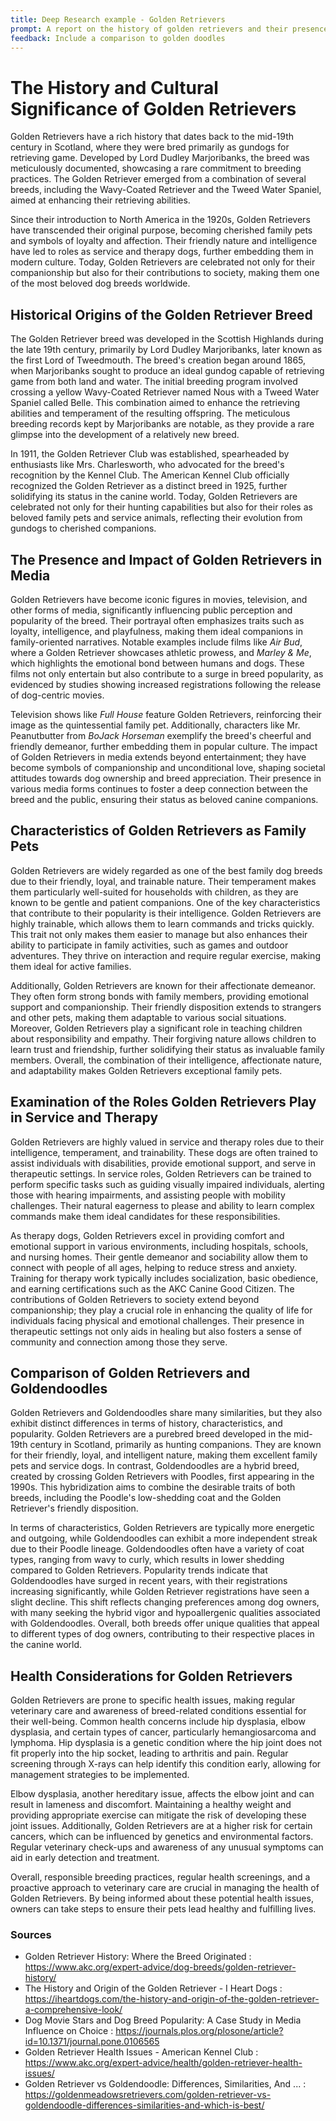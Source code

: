 ```yaml
---
title: Deep Research example - Golden Retrievers
prompt: A report on the history of golden retrievers and their presence in popular culture
feedback: Include a comparison to golden doodles
---
```

# The History and Cultural Significance of Golden Retrievers

Golden Retrievers have a rich history that dates back to the mid-19th century in Scotland, where they were bred primarily as gundogs for retrieving game. Developed by Lord Dudley Marjoribanks, the breed was meticulously documented, showcasing a rare commitment to breeding practices. The Golden Retriever emerged from a combination of several breeds, including the Wavy-Coated Retriever and the Tweed Water Spaniel, aimed at enhancing their retrieving abilities.

Since their introduction to North America in the 1920s, Golden Retrievers have transcended their original purpose, becoming cherished family pets and symbols of loyalty and affection. Their friendly nature and intelligence have led to roles as service and therapy dogs, further embedding them in modern culture. Today, Golden Retrievers are celebrated not only for their companionship but also for their contributions to society, making them one of the most beloved dog breeds worldwide.
## Historical Origins of the Golden Retriever Breed

The Golden Retriever breed was developed in the Scottish Highlands during the late 19th century, primarily by Lord Dudley Marjoribanks, later known as the first Lord of Tweedmouth. The breed's creation began around 1865, when Marjoribanks sought to produce an ideal gundog capable of retrieving game from both land and water. The initial breeding program involved crossing a yellow Wavy-Coated Retriever named Nous with a Tweed Water Spaniel called Belle. This combination aimed to enhance the retrieving abilities and temperament of the resulting offspring. The meticulous breeding records kept by Marjoribanks are notable, as they provide a rare glimpse into the development of a relatively new breed.

In 1911, the Golden Retriever Club was established, spearheaded by enthusiasts like Mrs. Charlesworth, who advocated for the breed's recognition by the Kennel Club. The American Kennel Club officially recognized the Golden Retriever as a distinct breed in 1925, further solidifying its status in the canine world. Today, Golden Retrievers are celebrated not only for their hunting capabilities but also for their roles as beloved family pets and service animals, reflecting their evolution from gundogs to cherished companions.
## The Presence and Impact of Golden Retrievers in Media

Golden Retrievers have become iconic figures in movies, television, and other forms of media, significantly influencing public perception and popularity of the breed. Their portrayal often emphasizes traits such as loyalty, intelligence, and playfulness, making them ideal companions in family-oriented narratives. Notable examples include films like *Air Bud*, where a Golden Retriever showcases athletic prowess, and *Marley & Me*, which highlights the emotional bond between humans and dogs. These films not only entertain but also contribute to a surge in breed popularity, as evidenced by studies showing increased registrations following the release of dog-centric movies.

Television shows like *Full House* feature Golden Retrievers, reinforcing their image as the quintessential family pet. Additionally, characters like Mr. Peanutbutter from *BoJack Horseman* exemplify the breed's cheerful and friendly demeanor, further embedding them in popular culture. The impact of Golden Retrievers in media extends beyond entertainment; they have become symbols of companionship and unconditional love, shaping societal attitudes towards dog ownership and breed appreciation. Their presence in various media forms continues to foster a deep connection between the breed and the public, ensuring their status as beloved canine companions.
## Characteristics of Golden Retrievers as Family Pets

Golden Retrievers are widely regarded as one of the best family dog breeds due to their friendly, loyal, and trainable nature. Their temperament makes them particularly well-suited for households with children, as they are known to be gentle and patient companions. One of the key characteristics that contribute to their popularity is their intelligence. Golden Retrievers are highly trainable, which allows them to learn commands and tricks quickly. This trait not only makes them easier to manage but also enhances their ability to participate in family activities, such as games and outdoor adventures. They thrive on interaction and require regular exercise, making them ideal for active families.

Additionally, Golden Retrievers are known for their affectionate demeanor. They often form strong bonds with family members, providing emotional support and companionship. Their friendly disposition extends to strangers and other pets, making them adaptable to various social situations. Moreover, Golden Retrievers play a significant role in teaching children about responsibility and empathy. Their forgiving nature allows children to learn trust and friendship, further solidifying their status as invaluable family members. Overall, the combination of their intelligence, affectionate nature, and adaptability makes Golden Retrievers exceptional family pets.
## Examination of the Roles Golden Retrievers Play in Service and Therapy

Golden Retrievers are highly valued in service and therapy roles due to their intelligence, temperament, and trainability. These dogs are often trained to assist individuals with disabilities, provide emotional support, and serve in therapeutic settings. In service roles, Golden Retrievers can be trained to perform specific tasks such as guiding visually impaired individuals, alerting those with hearing impairments, and assisting people with mobility challenges. Their natural eagerness to please and ability to learn complex commands make them ideal candidates for these responsibilities.

As therapy dogs, Golden Retrievers excel in providing comfort and emotional support in various environments, including hospitals, schools, and nursing homes. Their gentle demeanor and sociability allow them to connect with people of all ages, helping to reduce stress and anxiety. Training for therapy work typically includes socialization, basic obedience, and earning certifications such as the AKC Canine Good Citizen. The contributions of Golden Retrievers to society extend beyond companionship; they play a crucial role in enhancing the quality of life for individuals facing physical and emotional challenges. Their presence in therapeutic settings not only aids in healing but also fosters a sense of community and connection among those they serve.
## Comparison of Golden Retrievers and Goldendoodles

Golden Retrievers and Goldendoodles share many similarities, but they also exhibit distinct differences in terms of history, characteristics, and popularity. Golden Retrievers are a purebred breed developed in the mid-19th century in Scotland, primarily as hunting companions. They are known for their friendly, loyal, and intelligent nature, making them excellent family pets and service dogs. In contrast, Goldendoodles are a hybrid breed, created by crossing Golden Retrievers with Poodles, first appearing in the 1990s. This hybridization aims to combine the desirable traits of both breeds, including the Poodle's low-shedding coat and the Golden Retriever's friendly disposition.

In terms of characteristics, Golden Retrievers are typically more energetic and outgoing, while Goldendoodles can exhibit a more independent streak due to their Poodle lineage. Goldendoodles often have a variety of coat types, ranging from wavy to curly, which results in lower shedding compared to Golden Retrievers. Popularity trends indicate that Goldendoodles have surged in recent years, with their registrations increasing significantly, while Golden Retriever registrations have seen a slight decline. This shift reflects changing preferences among dog owners, with many seeking the hybrid vigor and hypoallergenic qualities associated with Goldendoodles. Overall, both breeds offer unique qualities that appeal to different types of dog owners, contributing to their respective places in the canine world.
## Health Considerations for Golden Retrievers

Golden Retrievers are prone to specific health issues, making regular veterinary care and awareness of breed-related conditions essential for their well-being. Common health concerns include hip dysplasia, elbow dysplasia, and certain types of cancer, particularly hemangiosarcoma and lymphoma. Hip dysplasia is a genetic condition where the hip joint does not fit properly into the hip socket, leading to arthritis and pain. Regular screening through X-rays can help identify this condition early, allowing for management strategies to be implemented.

Elbow dysplasia, another hereditary issue, affects the elbow joint and can result in lameness and discomfort. Maintaining a healthy weight and providing appropriate exercise can mitigate the risk of developing these joint issues. Additionally, Golden Retrievers are at a higher risk for certain cancers, which can be influenced by genetics and environmental factors. Regular veterinary check-ups and awareness of any unusual symptoms can aid in early detection and treatment.

Overall, responsible breeding practices, regular health screenings, and a proactive approach to veterinary care are crucial in managing the health of Golden Retrievers. By being informed about these potential health issues, owners can take steps to ensure their pets lead healthy and fulfilling lives.

### Sources
- Golden Retriever History: Where the Breed Originated : https://www.akc.org/expert-advice/dog-breeds/golden-retriever-history/
- The History and Origin of the Golden Retriever - I Heart Dogs : https://iheartdogs.com/the-history-and-origin-of-the-golden-retriever-a-comprehensive-look/
- Dog Movie Stars and Dog Breed Popularity: A Case Study in Media Influence on Choice : https://journals.plos.org/plosone/article?id=10.1371/journal.pone.0106565
- Golden Retriever Health Issues - American Kennel Club : https://www.akc.org/expert-advice/health/golden-retriever-health-issues/
- Golden Retriever vs Goldendoodle: Differences, Similarities, And ... : https://goldenmeadowsretrievers.com/golden-retriever-vs-goldendoodle-differences-similarities-and-which-is-best/